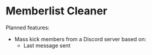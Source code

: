# Memberlist Cleaner

Planned features:
- Mass kick members from a Discord server based on:
  - Last message sent